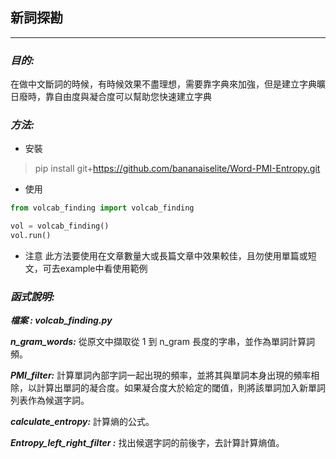 ## **新詞探勘**
------
### ***目的:***
在做中文斷詞的時候，有時候效果不盡理想，需要靠字典來加強，但是建立字典曠日廢時，靠自由度與凝合度可以幫助您快速建立字典
### ***方法:***
* 安裝
 > pip install git+https://github.com/bananaiselite/Word-PMI-Entropy.git
* 使用
```python
from volcab_finding import volcab_finding

vol = volcab_finding()
vol.run()
```
* 注意
此方法要使用在文章數量大或長篇文章中效果較佳，且勿使用單篇或短文，可去example中看使用範例

### ***函式說明:***
***檔案 : volcab_finding.py***

***n_gram_words:***
從原文中擷取從 1 到 n_gram 長度的字串，並作為單詞計算詞頻。

***PMI_filter:***
計算單詞內部字詞一起出現的頻率，並將其與單詞本身出現的頻率相除，以計算出單詞的凝合度。如果凝合度大於給定的閾值，則將該單詞加入新單詞列表作為候選字詞。

***calculate_entropy:*** 
計算熵的公式。

***Entropy_left_right_filter :*** 
找出候選字詞的前後字，去計算計算熵值。

